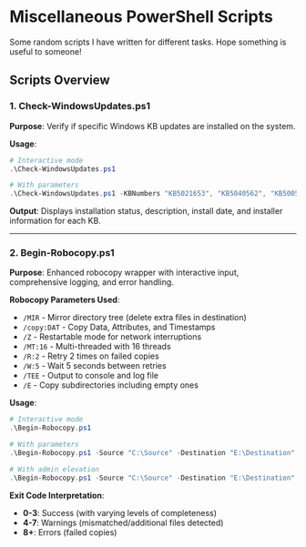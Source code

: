 # Miscellaneous PowerShell Scripts

Some random scripts I have written for different tasks. Hope something is useful to someone!

## Scripts Overview

### 1. Check-WindowsUpdates.ps1

**Purpose**: Verify if specific Windows KB updates are installed on the system.

**Usage**:

```powershell
# Interactive mode
.\Check-WindowsUpdates.ps1

# With parameters
.\Check-WindowsUpdates.ps1 -KBNumbers "KB5021653", "KB5040562", "KB5005112", "KB5040430"
```

**Output**: Displays installation status, description, install date, and installer information for each KB.

---

### 2. Begin-Robocopy.ps1

**Purpose**: Enhanced robocopy wrapper with interactive input, comprehensive logging, and error handling.

**Robocopy Parameters Used**:

- `/MIR` - Mirror directory tree (delete extra files in destination)
- `/copy:DAT` - Copy Data, Attributes, and Timestamps
- `/Z` - Restartable mode for network interruptions
- `/MT:16` - Multi-threaded with 16 threads
- `/R:2` - Retry 2 times on failed copies
- `/W:5` - Wait 5 seconds between retries
- `/TEE` - Output to console and log file
- `/E` - Copy subdirectories including empty ones

**Usage**:

```powershell
# Interactive mode
.\Begin-Robocopy.ps1

# With parameters
.\Begin-Robocopy.ps1 -Source "C:\Source" -Destination "E:\Destination"

# With admin elevation
.\Begin-Robocopy.ps1 -Source "C:\Source" -Destination "E:\Destination" -UseAdmin
```

**Exit Code Interpretation**:

- **0-3**: Success (with varying levels of completeness)
- **4-7**: Warnings (mismatched/additional files detected)
- **8+**: Errors (failed copies)
